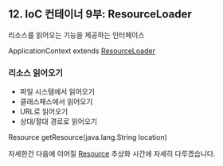 ## 12. IoC 컨테이너 9부: ResourceLoader

리소스를 읽어오는 기능을 제공하는 인터페이스

ApplicationContext extends [ResourceLoader](https://docs.spring.io/spring-framework/docs/current/javadoc-api/org/springframework/core/io/ResourceLoader.html)

### 리소스 읽어오기

- 파일 시스템에서 읽어오기
- 클래스패스에서 읽어오기
- URL로 읽어오기
- 상대/절대 경로로 읽어오기

Resource getResource(java.lang.String location)

자세한건 다음에 이어질 [Resource](https://docs.spring.io/spring-framework/docs/current/javadoc-api/org/springframework/core/io/Resource.html) 추상화 시간에 자세히 다루겠습니다.